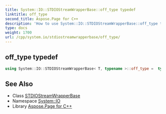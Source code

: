 ```yaml
---
title: System::IO::STDIOStreamWrapperBase::off_type typedef
linktitle: off_type
second_title: Aspose.Page for C++
description: 'How to use System::IO::STDIOStreamWrapperBase::off_type typedef of System::IO::STDIOStreamWrapperBase class in C++.'
type: docs
weight: 1700
url: /cpp/system.io/stdiostreamwrapperbase/off_type/
---
```

## off_type typedef




```cpp
using System::IO::STDIOStreamWrapperBase< T, typename >::off_type =  typename T::off_type
```

## See Also

* Class [STDIOStreamWrapperBase](../)
* Namespace [System::IO](../../)
* Library [Aspose.Page for C++](../../../)
